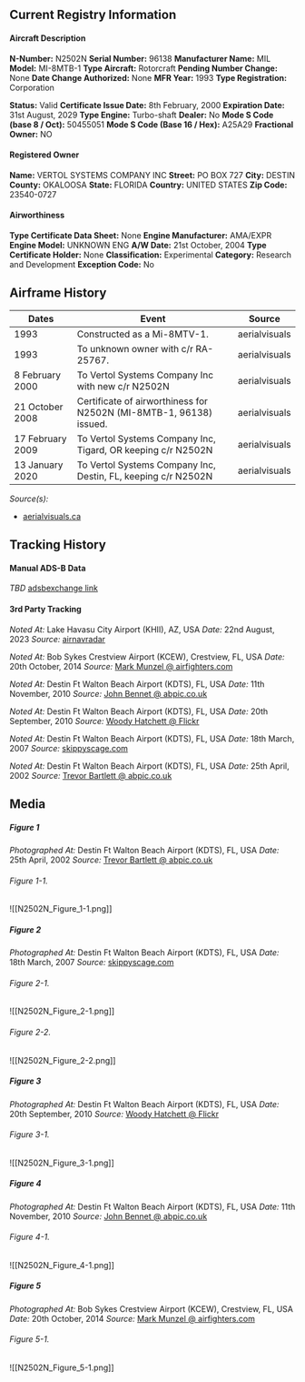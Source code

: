 ## Current Registry Information
#### Aircraft Description
**N-Number:** N2502N
**Serial Number:** 96138
**Manufacturer Name:** MIL
**Model:** MI-8MTB-1
**Type Aircraft:** Rotorcraft
**Pending Number Change:** None
**Date Change Authorized:** None
**MFR Year:** 1993
**Type Registration:** Corporation

**Status:** Valid
**Certificate Issue Date:** 8th February, 2000
**Expiration Date:** 31st August, 2029
**Type Engine:** Turbo-shaft
**Dealer:** No
**Mode S Code (base 8 / Oct):** 50455051
**Mode S Code (Base 16 / Hex):** A25A29
**Fractional Owner:** NO

#### Registered Owner
**Name:** VERTOL SYSTEMS COMPANY INC
**Street:** PO BOX 727
**City:** DESTIN
**County:** OKALOOSA
**State:** FLORIDA
**Country:** UNITED STATES
**Zip Code:** 23540-0727

#### Airworthiness
**Type Certificate Data Sheet:** None
**Engine Manufacturer:** AMA/EXPR
**Engine Model:** UNKNOWN ENG
**A/W Date:** 21st October, 2004
**Type Certificate Holder:** None
**Classification:** Experimental
**Category:** Research and Development
**Exception Code:** No

## Airframe History

| **Dates**        | **Event**                                                          | **Source**    |
| ---------------- | ------------------------------------------------------------------ | ------------- |
| 1993             | Constructed as a Mi-8MTV-1.                                        | aerialvisuals |
| 1993             | To unknown owner with c/r RA-25767.                                | aerialvisuals |
| 8 February 2000  | To Vertol Systems Company Inc with new c/r N2502N                  | aerialvisuals |
| 21 October 2008  | Certificate of airworthiness for N2502N (MI-8MTB-1, 96138) issued. | aerialvisuals |
| 17 February 2009 | To Vertol Systems Company Inc, Tigard, OR keeping c/r N2502N       | aerialvisuals |
| 13 January 2020  | To Vertol Systems Company Inc, Destin, FL, keeping c/r N2502N      | aerialvisuals |
*Source(s):*
- [aerialvisuals.ca](https://www.aerialvisuals.ca/AirframeDossier.php?Serial=17838)

## Tracking History
#### Manual ADS-B Data
*TBD*
[adsbexchange link](https://globe.adsbexchange.com/?icao=a25a29)

#### 3rd Party Tracking
*Noted At:* Lake Havasu City Airport (KHII), AZ, USA
*Date:* 22nd August, 2023
*Source:* [airnavradar](https://www.airnavradar.com/data/registration/N2502N)

*Noted At:* Bob Sykes Crestview Airport (KCEW), Crestview, FL, USA
*Date:* 20th October, 2014
*Source:* [Mark Munzel @ airfighters.com](https://www.airfighters.com/photo/153978/M/Company-Owned-Vertol-Systems-Company-Inc/Mil-Mi-8MTB-1/N2502N/)

*Noted At:* Destin Ft Walton Beach Airport (KDTS), FL, USA
*Date:* 11th November, 2010
*Source:* [John Bennet @ abpic.co.uk](https://abpic.co.uk/pictures/view/1360766)

*Noted At:* Destin Ft Walton Beach Airport (KDTS), FL, USA
*Date:* 20th September, 2010
*Source:* [Woody Hatchett @ Flickr](https://www.flickr.com/photos/woodfinx/5073165379/in/photolist-8JiijB)

*Noted At:* Destin Ft Walton Beach Airport (KDTS), FL, USA
*Date:* 18th March, 2007
*Source:* [skippyscage.com](https://www.skippyscage.com/aviation/fl/destin-executive/index.php)

*Noted At:* Destin Ft Walton Beach Airport (KDTS), FL, USA
*Date:* 25th April, 2002
*Source:* [Trevor Bartlett @ abpic.co.uk](https://abpic.co.uk/pictures/view/1416058)

## Media
##### Figure 1
*Photographed At:* Destin Ft Walton Beach Airport (KDTS), FL, USA
*Date:* 25th April, 2002
*Source:* [Trevor Bartlett @ abpic.co.uk](https://abpic.co.uk/pictures/view/1416058)
###### Figure 1-1. 
![[N2502N_Figure_1-1.png]]

##### Figure 2
*Photographed At:* Destin Ft Walton Beach Airport (KDTS), FL, USA
*Date:* 18th March, 2007
*Source:* [skippyscage.com](https://www.skippyscage.com/aviation/fl/destin-executive/index.php)
###### Figure 2-1.
![[N2502N_Figure_2-1.png]]
###### Figure 2-2.
![[N2502N_Figure_2-2.png]]
##### Figure 3
*Photographed At:* Destin Ft Walton Beach Airport (KDTS), FL, USA
*Date:* 20th September, 2010
*Source:* [Woody Hatchett @ Flickr](https://www.flickr.com/photos/woodfinx/5073165379/in/photolist-8JiijB)
###### Figure 3-1.
![[N2502N_Figure_3-1.png]]
##### Figure 4
*Photographed At:* Destin Ft Walton Beach Airport (KDTS), FL, USA
*Date:* 11th November, 2010
*Source:* [John Bennet @ abpic.co.uk](https://abpic.co.uk/pictures/view/1360766)
###### Figure 4-1.
![[N2502N_Figure_4-1.png]]
##### Figure 5
*Photographed At:* Bob Sykes Crestview Airport (KCEW), Crestview, FL, USA
*Date:* 20th October, 2014
*Source:* [Mark Munzel @ airfighters.com](https://www.airfighters.com/photo/153978/M/Company-Owned-Vertol-Systems-Company-Inc/Mil-Mi-8MTB-1/N2502N/)
###### Figure 5-1.
![[N2502N_Figure_5-1.png]]